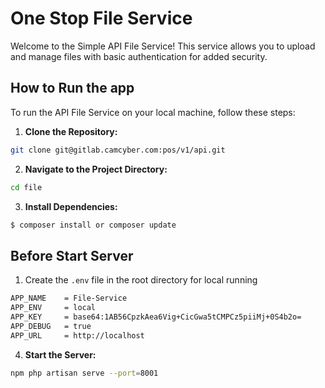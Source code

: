 # One Stop File Service
Welcome to the Simple API File Service! This service allows you to upload and manage files with basic authentication for added security.
## How to Run the app
To run the API File Service on your local machine, follow these steps:
1. **Clone the Repository:**
```bash
git clone git@gitlab.camcyber.com:pos/v1/api.git
```
2. **Navigate to the Project Directory:**
```bash
cd file
```
3. **Install Dependencies:**
```bash
$ composer install or composer update
```
## Before Start Server
1. Create the `.env` file in the root directory for local running
```bash
APP_NAME    = File-Service
APP_ENV     = local
APP_KEY     = base64:1AB56CpzkAea6Vig+CicGwa5tCMPCz5piiMj+0S4b2o=
APP_DEBUG   = true
APP_URL     = http://localhost
```

4. **Start the Server:**
```bash
npm php artisan serve --port=8001
```
